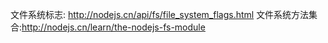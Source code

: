文件系统标志: http://nodejs.cn/api/fs/file_system_flags.html
文件系统方法集合:http://nodejs.cn/learn/the-nodejs-fs-module